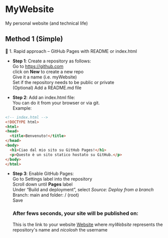 # MyWebsite
My personal website (and technical life)

## Method 1 (Simple)
🔹 1. Rapid approach – GitHub Pages with README or index.html  
 - **Step 1**: Create a repository  as follows:  
   Go to https://github.com  
   click on **New** to create a new repo    
   Give it a name (i.e. myWebsite)  
   Set if the repository needs to be public or private  
   (Optional) Add a README.md file  

 - **Step 2**: Add an index.html file:  
   You can do it from your browser or via git.  
   Example:  
   
```html
<!-- index.html -->
<!DOCTYPE html>
<html>
<head>
  <title>Benvenuto!</title>
</head>
<body>
  <h1>Ciao dal mio sito su GitHub Pages!</h1>
  <p>Questo è un sito statico hostato su GitHub.</p>
</body>
</html>
```

 - **Step 3**: Enable GitHub Pages:  
    Go to Settings label into the repository  
    Scroll down until **Pages** label  
    Under “Build and deployment”, select *Source: Deploy from a branch*  
    Branch: main and folder: / (root)  
    Save  

    ### After fews seconds, your site will be published on:  
    This is the link to your website [Website](https://nicolosh.github.io/MyWebsite) where *myWebsite* represents the repository's name and *nicolosh* the username 


